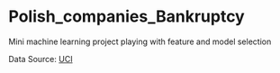 # Polish_companies_Bankruptcy

Mini machine learning project playing with feature and model selection

Data Source: [UCI](http://archive.ics.uci.edu/ml/datasets/Polish+companies+bankruptcy+data#)

